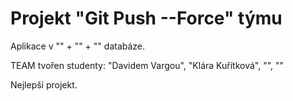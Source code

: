 # Projekt "Git Push --Force" týmu

Aplikace v "" + "" + "" databáze.

TEAM tvořen studenty: "Davidem Vargou", "Klára Kuřítková", "", ""

Nejlepší projekt.
